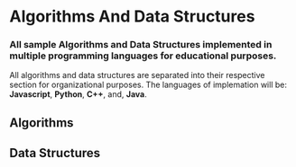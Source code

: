 # Algorithms And Data Structures

### All sample Algorithms and Data Structures implemented in multiple programming languages for educational purposes.

All algorithms and data structures are separated into their respective section for organizational purposes.
The languages of implemation will be: **Javascript**, **Python**, **C++**, and, **Java**.

## Algorithms

## Data Structures
